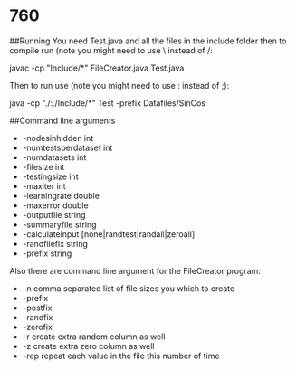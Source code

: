 760
===

##Running
You need Test.java and all the files in the include folder then to compile run (note you might need to use \ instead of /:

javac -cp "Include/*" FileCreator.java Test.java

Then to run use (note you might need to use : instead of ;):

java -cp "./:./Include/*" Test -prefix Datafiles/SinCos

##Command line arguments
* -nodesinhidden int
* -numtestsperdataset int
* -numdatasets int
* -filesize int
* -testingsize int
* -maxiter int
* -learningrate double
* -maxerror double
* -outputfile string
* -summaryfile string
* -calculateinput [none|randtest|randall|zeroall]
* -randfilefix string
* -prefix string

Also there are command line argument for the FileCreator program:
* -n comma separated list of file sizes you which to create
* -prefix
* -postfix
* -randfix
* -zerofix
* -r create extra random column as well
* -z create extra zero column as well
* -rep repeat each value in the file this number of time

